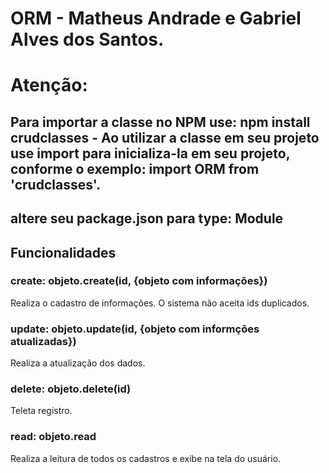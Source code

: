 # ORM - Matheus Andrade e Gabriel Alves dos Santos.

# Atenção:
## Para importar a classe no NPM use: npm install crudclasses - Ao utilizar a classe em seu projeto use import para inicializa-la em seu projeto, conforme o exemplo: import ORM from 'crudclasses'.

## altere seu package.json para type: Module

## Funcionalidades

### create: objeto.create(id, {objeto com informações})

Realiza o cadastro de informações.
O sistema não aceita ids duplicados.

### update: objeto.update(id, {objeto com informções atualizadas})
Realiza a atualização dos dados.
### delete: objeto.delete(id)
Teleta registro.

### read: objeto.read

Realiza a leitura de todos os cadastros e exibe na tela do usuário.


